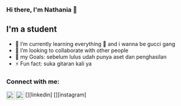 ### Hi there, I'm Nathania 👋 



## I'm a student

- 🌱 I’m currently learning everything 🤣 and i wanna be gucci gang
- 👯 I’m looking to collaborate with other people
- 🥅 my  Goals: sebelum lulus udah punya aset dan penghasilan
- ⚡ Fun fact: suka gitaran kali ya

### Connect with me:

[<img align="left" alt="nathania-santa-19a180225| LinkedIn" width="22px" src="https://cdn.jsdelivr.net/npm/simple-icons@v3/icons/linkedin.svg" />][linkedin]
[<img align="left" alt="nathaniasan | Instagram" width="22px" src="https://cdn.jsdelivr.net/npm/simple-icons@v3/icons/instagram.svg" />][instagram]
 